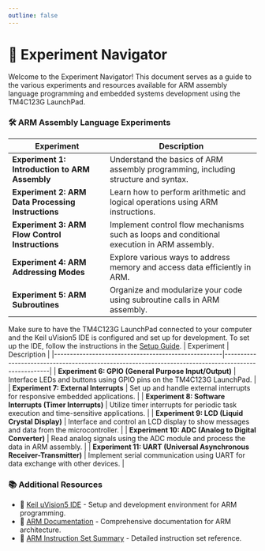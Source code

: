 ```yaml
---
outline: false
---
```

# 🧭 Experiment Navigator

Welcome to the Experiment Navigator! This document serves as a guide to the various experiments and resources available for ARM assembly language programming and embedded systems development using the TM4C123G LaunchPad.
### 🛠️ ARM Assembly Language Experiments
| Experiment                                  | Description                                                                                  |
|---------------------------------------------|----------------------------------------------------------------------------------------------|
|  **Experiment 1: Introduction to ARM Assembly**  | Understand the basics of ARM assembly programming, including structure and syntax.              |
|  **Experiment 2: ARM Data Processing Instructions** | Learn how to perform arithmetic and logical operations using ARM instructions.                  |
|  **Experiment 3: ARM Flow Control Instructions**     | Implement control flow mechanisms such as loops and conditional execution in ARM assembly.      |
|  **Experiment 4: ARM Addressing Modes**              | Explore various ways to address memory and access data efficiently in ARM.                     |
|  **Experiment 5: ARM Subroutines**                    | Organize and modularize your code using subroutine calls in ARM assembly.                      |

Make sure to have the TM4C123G LaunchPad connected to your computer and the Keil uVision5 IDE is configured and set up for development. To set up the IDE, follow the instructions in the [Setup Guide](/setup.md).
| Experiment                                          | Description                                                                                         |
|-----------------------------------------------------|-----------------------------------------------------------------------------------------------------|
|  **Experiment 6: GPIO (General Purpose Input/Output)** | Interface LEDs and buttons using GPIO pins on the TM4C123G LaunchPad.                                 |
|  **Experiment 7: External Interrupts**                | Set up and handle external interrupts for responsive embedded applications.                           |
|  **Experiment 8: Software Interrupts (Timer Interrupts)** | Utilize timer interrupts for periodic task execution and time-sensitive applications.                 |
|  **Experiment 9: LCD (Liquid Crystal Display)**             | Interface and control an LCD display to show messages and data from the microcontroller.              |
| **Experiment 10: ADC (Analog to Digital Converter)**         | Read analog signals using the ADC module and process the data in ARM assembly.                        |
| **Experiment 11: UART (Universal Asynchronous Receiver-Transmitter)**   | Implement serial communication using UART for data exchange with other devices.                       |
### 📚 Additional Resources
- 🔗 [Keil uVision5 IDE](https://www.keil.com/demo/eval/arm.htm) - Setup and development environment for ARM programming.
- 📑 [ARM Documentation](https://developer.arm.com/documentation/dui0041/latest/) - Comprehensive documentation for ARM architecture.
- 📝 [ARM Instruction Set Summary](https://developer.arm.com/documentation/100165/0201/Programmers-Model/Instruction-set-summary/Processor-instructions) - Detailed instruction set reference.
